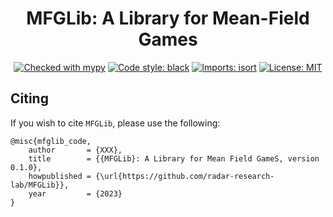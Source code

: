 <h1 align="center">MFGLib: A Library for Mean-Field Games</h1>

<p align="center">
    <a href="http://mypy-lang.org/"><img alt="Checked with mypy" src="http://www.mypy-lang.org/static/mypy_badge.svg"></a>
    <a href="https://github.com/psf/black"><img alt="Code style: black" src="https://img.shields.io/badge/code%20style-black-000000.svg"></a>
    <a href="https://pycqa.github.io/isort/"><img alt="Imports: isort" src="https://img.shields.io/badge/%20imports-isort-%231674b1?style=flat&labelColor=ef8336"></a>
    <a href="https://opensource.org/licenses/MIT"><img alt="License: MIT" src="https://img.shields.io/badge/License-MIT-purple.svg"></a>
</p>






## Citing
If you wish to cite `MFGLib`, please use the following:
```
@misc{mfglib_code,
    author       = {XXX},
    title        = {{MFGLib}: A Library for Mean Field GameS, version 0.1.0},
    howpublished = {\url{https://github.com/radar-research-lab/MFGLib}},
    year         = {2023}
}
```

